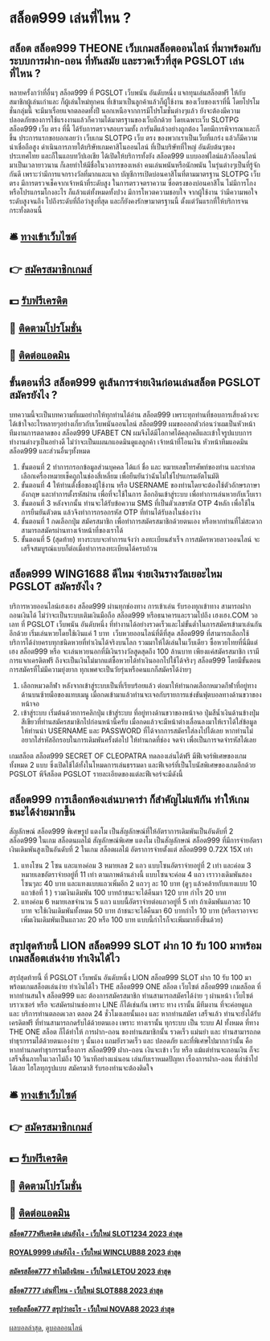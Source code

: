 # สล็อต999 เล่นที่ไหน ?
## สล็อต สล็อต999 THEONE เว็บเกมสล็อตออนไลน์ ที่มาพร้อมกับระบบการฝาก-ถอน ที่ทันสมัย และรวดเร็วที่สุด PGSLOT เล่นที่ไหน ?
หลายครั้งกว่าที่อื่นๆ สล็อต999 ที่ PGSLOT เว็บพนัน อันดับหนึ่ง แจกทุนเล่นสล็อตฟรี ให้กับสมาชิกผู้เล่นเก่าและ ก็ผู้เล่นใหม่ทุกคน ที่เข้ามาเป็นลูกค้าแล้วก็ผู้ใช้งาน ของเว็บของเราที่นี้ โดยโปรโมชั่นกลุ่มนี้ จะมีมาเรื่อยแจกตลอดทั้งปี นอกเหนือจากการมีโปรโมชั่นต่างๆแล้ว ยังจะต้องมีความปลอดภัยของการใช้แรงงานแล้วก็ความได้มาตรฐานของเว็บอีกด้วย โดยเฉพาะเว็บ SLOTPG สล็อต999 เว็บ ตรง ที่นี้ ได้รับการตรวจสอบรวมทั้ง การันตีแล้วอย่างถูกต้อง โดยมีการพิจารณาและก็ขึ้น
ประการแรกขอบอกเลยว่า เว็บเกม SLOTPG เว็บ ตรง ของพวกเราเป็นเว็บที่แกร่ง แล้วก็มีความน่าเชื่อถือสูง ดำเนินการภายใต้บริษัทเกมคาสิโนออนไลน์ ที่เป็นบริษัทที่ใหญ่ อันดับต้นๆของประเทศไทย และก็ในแถบทวีปเอเชีย ได้เปิดให้บริการทั้งยัง สล็อต999 แบบออฟไลน์แล้วก็ออนไลน์ มาเป็นเวลายาวนาน ก็เลยทำให้มีชื่อในวงการของเหล่า คนเล่นพนันหรือนักพนัน ในรุ่นต่างๆเป็นที่รู้จักกันดี เพราะว่ามีการแจกรางวัลที่มากและแจก
บัญชีการเปิดบ่อนคาสิโนที่ตามมาตรฐาน SLOTPG เว็บ ตรง มีการตรวจเช็คจากเจ้าหน้าที่ระดับสูง ในการตรวจตราความ ซื่อตรงของบ่อนคาสิโน ไม่มีการโกงหรือโปรแกรมโกงอะไร ก็แล้วแต่ทั้งหมดทั้งปวง มีการโหวตความชอบใจ จากผู้ใช้งาน ว่ามีความพอใจระดับสูงจนถึง ไปถึงระดับที่ถือว่าสูงที่สุด และก็ยังคงรักษามาตรฐานนี้ ตั้งแต่วันแรกที่ให้บริการจนกระทั่งตอนนี้

## 🛎 [ทางเข้าเว็บไซต์](https://bit.ly/3SdLNi2)
## 👉 [สมัครสมาชิกเกมส์](https://bit.ly/3SdLNi2)
## 💵 [รับฟรีเครดิต](https://bit.ly/3dyRKHj)
## 👑 [ติดตามโปรโมชั่น](https://bit.ly/3dyRKHj)
## 📱 [ติดต่อแอดมิน](https://bit.ly/3dyRKHj)

## ขั้นตอนที่3 สล็อต999 ดูเส้นการจ่ายเงินก่อนเล่นสล็อต PGSLOT สมัครยังไง ?
บทความนี้จะเป็นบทความที่ผมอย่ากให้ทุกท่านได้อ่าน สล็อต999 เพราะทุกท่านที่ชอบการเสี่ยงด้วงจะได้เข้าใจอะไรหลายๆอย่างเกี่ยวกับเว็บพนันออนไลน์ สล็อต999 ผมขอออกตัวก่อนว่าผมเป็นหัวหน้าทีมงานการตลาดของ สล็อต999 UFABET CN ผมจึงได้มีโอกาศได้คลุกคลีและเข้าใจรูปแบบการทำงานต่างๆเป็นอย่างดี ไม่ว่าจะเป็นแผนกแอดมินดูแลลูกค้า เจ้าหน้าที่โอนเงิน หัวหน้าทีมแอดมิน สล็อต999 และส่วนอื่นๆทั้งหมด
1. ขั้นตอนที่ 2 ทำการกรอกข้อมูลส่วนบุคคล ได้แก่ ชื่อ และ หมายเลขโทรศัพท์ของท่าน และทำกดเลือกเครื่องหมายเช็คถูกในช่องสี่เหลี่ยม เพื่อยืนยันว่าฉันไม่ใช่โปรแกรมอัตโนมัติ
2. ขั้นตอนที่ 4 ให้ท่านตั้งชื่อของผู้ใช้งาน หรือ USERNAME ของท่านโดยจะต้องใช้ตัวอักษรภาษาอังกฤษ และทำการตั้งรหัสผ่าน เพื่อที่จะใช้ในการ ล็อกอินเข้าสู่ระบบ เพื่อทำการเล่นหวยกับเว็บเรา
3. ขั้นตอนที่ 3 หลังจากนั้น ท่านจะได้รับข้อความ SMS ที่เป็นตัวเลขรหัส OTP 4หลัก เพื่อใช้ในการยืนยันตัวตน แล้วจึงทำการกรอกรหัส OTP ที่ท่านได้รับลงในช่องว่าง
4. ขั้นตอนที่ 1 กดเลือกปุ่ม สมัครสมาชิก เพื่อทำการสมัครสมาชิกด้วยตนเอง หรือหากท่านที่ไม่สะดวกสามารถสมัครผ่านทางเจ้าหน้าที่ของเราได้
5. ขั้นตอนที่ 5 (สุดท้าย) ทางระบบจะทำการแจ้งว่า ลงทะเบียนสำเร็จ การสมัครหวยลาวออนไลน์ จะเสร็จสมบูรณ์แบบก็ต่อเมื่อทำการลงทะเบียนได้ครบถ้วน

## สล็อต999 WING1688 ดีไหม จ่ายเงินรางวัลเยอะไหม PGSLOT สมัครยังไง ?
บริการหวยออนไลน์เฮงเฮง สล็อต999 ผ่านทุกช่องทาง การเข้าเล่น รับรองทุกเข้าทาง สามารถฝากถอนเงินได้ ไม่ว่าจะเป็นระบบเติมเงินมือถือ สล็อต999 หรือธนาคารและรวมไปถึง เฮงเฮง.COM วอเลท ที่ PGSLOT เว็บพนัน อันดับหนึ่ง ที่ทำงานได้อย่างรวดเร็วและไม่ขั้นต่ำในการสมัครเข้ามาเล่นกันอีกด้วย เริ่มเล่นหวยโดยใช้เงินแค่ 1 บาท  เว็บหวยออนไลน์ที่ดีที่สุด สล็อต999 ที่สามารถเลือกใช้บริการได้ง่ายครบทุกชนิดหวยที่ทำเงินได้จริงบนโลก รวมมาให้ได้เล่นในเว็บเดียว ซื้อหวยไทยที่นี่มีแต่เฮง สล็อต999 หรือ จะเล่นหวยนอกที่มีเงินรางวัลสูดสุดถึง 100 ล้านบาท เพียงแค่สมัครสมาชิก เรามีการแจกเครดิตฟรี ถึงจะเป็นเงินไม่มากแต่ซื้อหวยได้ทำเงินออกไปใช้ได้จริงๆ สล็อต999 โดยมีขั้นตอนการสมัครที่ไม่มีความยุ่งยาก ทุกเพศจะเป็นวัยรุ่นหรือคนแกก็สมัครได้ง่ายๆ
1. เลือกหมวดกีฬา หลังจากเข้าสู่ระบบเป็นที่เรียบร้อยแล้ว ต่อมาให้ท่านกดเลือกหมวดกีฬาที่อยู่ทางด้านบนซ้ายมือของแทบเมนู เมื่อกดเข้ามาแล้วท่านจะเจอกับรายการแข่งขันฟุตบอลทางด้านขวาของหน้าจอ
2. เข้าสู่ระบบ เริ่มต้นด้วยการคลิกปุ่ม เข้าสู่ระบบ ที่อยู่ทางด้านขวาของหน้าจอ ปุ่มสีน้ำเงินด้านข้างปุ่มสีเขียวที่ท่านสมัครสมาชิกไปก่อนหน้านี้ครับ เมื่อกดแล้วจะมีหน้าต่างเลื่อนลงมาให้เราได้ใส่ข้อมูล ให้ท่านนำ USERNAME และ PASSWORD ที่ได้จากการสมัครใส่ลงไปได้เลย หากท่านไม่อยากใส่รหัสอีกรอบในการเดิมพันครั้งต่อไป ให้ท่านกดที่ช่อง จดจำ เพื่อเป็นการจดจำรหัสได้เลย

เกมสล็อต สล็อต999 SECRET OF CLEOPATRA ทดลองเล่นได้ฟรี มีฟีเจอร์พิเศษของเกมทั้งหมด 2 แบบ ซึ่งเปิดใช้ได้ทั้งในโหมดการเล่นธรรมดา และฟีเจอร์ที่เป็นโบนัสพิเศษของเกมอีกด้วย PGSLOT พีจีสล็อต PGSLOT รายละเอียดของแต่ละฟีเจอร์จะมีดังนี้

## สล็อต999 การเลือกห้องเล่นบาคาร่า ก็สำคัญไม่แพ้กัน ทำให้เกมชนะได้ง่ายมากขึ้น
สัญลักษณ์ สล็อต999 พิเศษรูป แตงโม เป็นสัญลักษณ์ที่ให้อัตราการเดิมพันเป็นอันดับที่ 2 สล็อต999 ในเกม สล็อตนผลไม้
สัญลักษณ์พิเศษ แตงโม เป็นสัญลักษณ์ สล็อต999 ที่มีการจ่ายอัตราเงินเดิมพันสูงเป็นอันดับที่ 2 ในเกม สล็อตผลไม้ อัตราการจ่ายตั้งแต่ สล็อต999 0.72X 15X เท่า
1. แทงโซน 2 โซน และแทงค่อม 3 หมายเลข 2 แถว แบบโซนอัตราจ่ายอยู่ที่ 2 เท่า และค่อม 3 หมายเลขอัตราจ่ายอยู่ที่ 11 เท่า ตามภาพด้านล่างนี้ แบบโซนจะค่อม 4 แถว เราวางเดิมพันสองโซนๆละ 40 บาท และแทงแบบแถวเพิ่มอีก 2 แถวๆ ละ 10 บาท (ดูๆ แล้วคล้ายกับแทงแบบ 10 แถวข้อที่ 1 ) รวมเงินเดิมพัน 100 บาทถ้าชนะจะได้คืนมา 120 บาท กำไร 20 บาท
2. แทงค่อม 6 หมายเลขจำนวน 5 แถว แบบนี้อัตราจ่ายต่อแถวอยู่ที่ 5 เท่า ถ้าเดิมพันแถวละ 10 บาท จะใช้เงินเดิมพันทั้งหมด 50 บาท ถ้าชนะจะได้คืนมา 60 บาทกำไร 10 บาท (หรือเราอาจจะเพิ่มเงินเดิมพันเป็นแถวละ 20 หรือ 100 บาท แบบนี้กำไรก็จะเพิ่มมากยิ่งขึ้นด้วย)

## สรุปสุดท้ายนี้ LION สล็อต999 SLOT ฝาก 10 รับ 100 มาพร้อมเกมสล็อตเล่นง่าย ทำเงินได้ไว
สรุปสุดท้ายนี้ ที่ PGSLOT เว็บพนัน อันดับหนึ่ง LION สล็อต999 SLOT ฝาก 10 รับ 100 มาพร้อมเกมสล็อตเล่นง่าย ทำเงินได้ไว THE สล็อต999 ONE สล็อต เว็บไซต์ สล็อต999 เกมสล็อต ที่หากท่านสนใจ สล็อต999 และ ต้องการสมัครสมาชิก ท่านสามารถสมัครได้ง่าย ๆ ผ่านหน้า เว็บไซต์ บราวเซอร์ หรือ จะสมัครผ่านช่องทาง LINE ก็ได้เช่นกัน เพราะ ทาง เรานั้น มีทีมงาน ที่จะค่อยดูแล และ บริการท่านตลอดเวลา ตลอด 24 ชั่วโมงเลยนั้นเอง และ หากท่านสมัคร เสร็จแล้ว ท่านจะยังได้รับ เครดิตฟรี ที่ท่านสามารถกดรับได้ด้วยตนเอง เพราะ ทางเรานั้น ทุกระบบ เป็น ระบบ AI ทั้งหมด ที่ทาง THE ONE สล็อต ก็ได้ทำให้ การฝาก-ถอน ของท่านสมาชิกนั้น รวดเร็ว แม่นยำ และ ท่านสามารถกดทำธุรกรรมได้ด้วยตนเองง่าย ๆ นั้นเอง แถมยังรวดเร็ว และ ปลอดภัย และที่พิเศษไปมากกว่านั้น คือ หากท่านกดทำธุรกรรมเรื่องการ สล็อต999 ฝาก-ถอน เงินจะเข้า เว็บ หรือ แม้แต่ท่านจะถอนเงิน ก็จะเสร็จสิ้นภายในเวลาไม่ถึง 10 วินาทีอย่างแน่นอน เล่นกับเราหมดปัญหา เรื่องการฝาก-ถอน ที่ล่าช้าไปได้เลย ไฮโลทุกรูปแบบ สมัครมาสิ รับรองท่านจะต้องติดใจ

## 🛎 [ทางเข้าเว็บไซต์](https://bit.ly/3SdLNi2)
## 👉 [สมัครสมาชิกเกมส์](https://bit.ly/3SdLNi2)
## 💵 [รับฟรีเครดิต](https://bit.ly/3dyRKHj)
## 👑 [ติดตามโปรโมชั่น](https://bit.ly/3dyRKHj)
## 📱 [ติดต่อแอดมิน](https://bit.ly/3dyRKHj)

#### [สล็อต777ฟรีเครดิต เล่นยังไง - เว็บใหม่ SLOT1234 2023 ล่าสุด](https://atom.io/themes/สล็อต777ฟรีเครดิต%20เล่นยังไง%20-%20เว็บใหม่%20slot1234%202023%20ล่าสุด)
#### [ROYAL9999 เล่นยังไง - เว็บใหม่ WINCLUB88 2023 ล่าสุด](https://atom.io/themes/royal9999%20เล่นยังไง%20-%20เว็บใหม่%20winclub88%202023%20ล่าสุด)
#### [สมัครสล็อต777 ทำไมถึงนิยม - เว็บใหม่ LETOU 2023 ล่าสุด](https://atom.io/themes/สมัครสล็อต777%20ทำไมถึงนิยม%20-%20เว็บใหม่%20letou%202023%20ล่าสุด)
#### [สล็อต7777 เล่นที่ไหน - เว็บใหม่ SLOT888 2023 ล่าสุด](https://atom.io/themes/สล็อต7777%20เล่นที่ไหน%20-%20เว็บใหม่%20slot888%202023%20ล่าสุด)
#### [รอยัลสล็อต777 สรุปว่าอะไร - เว็บใหม่ NOVA88 2023 ล่าสุด](https://atom.io/themes/รอยัลสล็อต777%20สรุปว่าอะไร%20-%20เว็บใหม่%20nova88%202023%20ล่าสุด)

[ผลบอลล่าสุด](https://siamsport.tv "ผลบอลล่าสุด"), [ดูบอลออนไลน์](https://siamsport.tv/ดูบอลสด "ดูบอลออนไลน์")